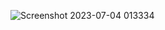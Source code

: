 ![Screenshot 2023-07-04 013334](https://github.com/pratsj22/react_strapi_stripe_website/assets/74464235/ff857550-5aa3-4598-9555-440a3e0beea4)
